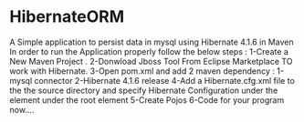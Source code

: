 # HibernateORM
A Simple application to persist data in mysql using Hibernate 4.1.6 in Maven
In order to run the Application properly follow the below steps :
1-Create a New Maven Project .
2-Donwload Jboss Tool From Eclipse Marketplace TO work with Hibernate.
3-Open pom.xml and add 2 maven dependency :
    1-mysql connector 
    2-Hibernate 4.1.6 release
4-Add a Hibernate.cfg.xml file to the the source directory and specify Hibernate Configuration under the <session-facotry> element 
under the root element <hibernate-configuration>
5-Create Pojos 
6-Code for your program now....


